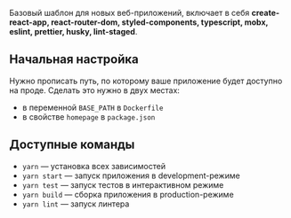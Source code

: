 Базовый шаблон для новых веб-приложений, включает в себя **create-react-app, react-router-dom, styled-components, typescript, mobx, eslint, prettier, husky, lint-staged**.

## Начальная настройка

Нужно прописать путь, по которому ваше приложение будет доступно на проде. Сделать это нужно в двух местах:

- в переменной `BASE_PATH` в `Dockerfile`
- в свойстве `homepage` в `package.json`

## Доступные команды

- `yarn` — установка всех зависимостей
- `yarn start` — запуск приложения в development-режиме
- `yarn test` — запуск тестов в интерактивном режиме
- `yarn build` — сборка приложения в production-режиме
- `yarn lint` — запуск линтера
